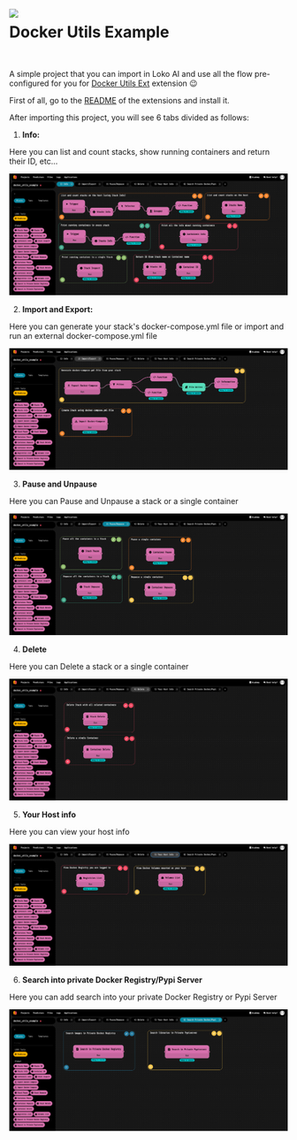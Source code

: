 <html><p><a href="https://loko-ai.com/" target="_blank" rel="noopener"> <img style="vertical-align: middle;" src="https://user-images.githubusercontent.com/30443495/196493267-c328669c-10af-4670-bbfa-e3029e7fb874.png" width="8%" align="left" /> </a></p>
<h1>Docker Utils Example</h1><br></html>


A simple project that you can import in Loko AI and use all the flow pre-configured for you for <a href="https://github.com/loko-ai/docker-utils-ext">Docker Utils Ext</a> extension 😉 

First of all, go to the <a href="https://github.com/loko-ai/docker-utils-ext#readme">README</a> of the extensions and install it.

After importing this project, you will see 6 tabs divided as follows:

1) <b>Info:</b>

Here you can list and count stacks, show running containers and return their ID, etc…

![1-info.png](images%2F1-info.png)

2) <b>Import and Export:</b>

Here you can generate your stack's docker-compose.yml file or import and run an external docker-compose.yml file

![2-import-export.png](images%2F2-import-export.png)

3) <b>Pause and Unpause</b>

Here you can Pause and Unpause a stack or a single container

![3-pause-unpause.png](images%2F3-pause-unpause.png)

4) <b>Delete</b>

Here you can Delete a stack or a single container

![4-delete.png](images%2F4-delete.png)

5) <b>Your Host info</b>

Here you can view your host info

![5-host.png](images%2F5-host.png)

6) <b>Search into private Docker Registry/Pypi Server</b>

Here you can add search into your private Docker Registry or Pypi Server

![6-search.png](images%2F6-search.png)

